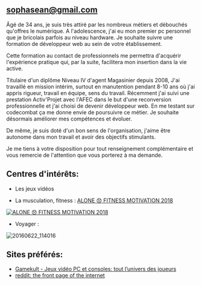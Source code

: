 <html>
  
<head><title>
  <h1>Sopha SEAN</h1>
  </head></title>

## sophasean@gmail.com

<body>
<p>Âgé de 34 ans, je suis très attiré par les nombreux métiers et débouchés qu'offres le numérique. A l'adolescence, j'ai eu mon premier pc personnel que je bricolais parfois au niveau hardware. Je souhaite suivre une formation de développeur web au sein de votre établissement.</p>

<p>Cette formation au contact de professionnels me permettra d'acquérir l'expérience pratique qui, par la suite, facilitera mon insertion dans la vie active.</p>

<p>Titulaire d'un diplôme Niveau IV d'agent Magasinier depuis 2008, J'ai travaillé en mission intérim, surtout en manutention pendant 8-10 ans où j'ai appris rigueur, travail en équipe, sens du travail. Récemment j'ai suivi une prestation Activ'Projet avec l'AFEC dans le but d'une reconversion professionnelle et j'ai choisi de devenir développeur web. En me testant sur codecombat ça me donne envie de poursuivre ce métier. Je souhaite désormais améliorer mes compétences et évoluer.</p>

<p>De même, je suis doté d'un bon sens de l'organisation, j'aime être autonome dans mon travail et avoir des objectifs stimulants.</p>

<p>Je me tiens à votre disposition pour tout renseignement complémentaire et vous remercie de l'attention que vous porterez à ma demande.</p>


## Centres d'intérêts:
- Les jeux vidéos 

- La musculation, fitness : <a href="https://www.youtube.com/watch?v=Zd0l62YyMac">ALONE 😞 FITNESS MOTIVATION 2018</a>

[![ALONE 😞 FITNESS MOTIVATION 2018](https://img.youtube.com/vi/Zd0l62YyMac/0.jpg)](http://www.youtube.com/watch?v=Zd0l62YyMac)

- Voyager : 

![20160622_114016](https://user-images.githubusercontent.com/39929423/41124622-d63f76a4-6aa2-11e8-9bd8-d7d59e05d058.jpg)

## Sites préférés:

- <a href="https://www.gamekult.com/">Gamekult - Jeux vidéo PC et consoles: tout l’univers des joueurs</a>
- <a href="https://www.reddit.com/">reddit: the front page of the internet</a>

</body>
</html>
